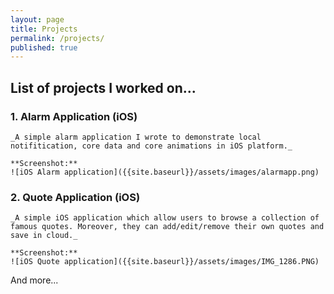 ```yaml
---
layout: page
title: Projects
permalink: /projects/
published: true
---
```



## List of projects I worked on...

### 1. Alarm Application (iOS)

	_A simple alarm application I wrote to demonstrate local notifitication, core data and core animations in iOS platform._
    
	**Screenshot:**
    ![iOS Alarm application]({{site.baseurl}}/assets/images/alarmapp.png)
    
### 2. Quote Application (iOS)

	_A simple iOS application which allow users to browse a collection of famous quotes. Moreover, they can add/edit/remove their own quotes and save in cloud._
    
	**Screenshot:**
    ![iOS Quote application]({{site.baseurl}}/assets/images/IMG_1286.PNG)
    

And more...

